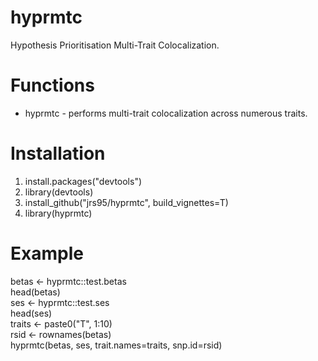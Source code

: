 # hyprmtc
Hypothesis Prioritisation Multi-Trait Colocalization.

# Functions
* hyprmtc - performs multi-trait colocalization across numerous traits.  

# Installation
1. install.packages("devtools")
2. library(devtools) 
3. install_github("jrs95/hyprmtc", build_vignettes=T)
4. library(hyprmtc)

# Example
betas <- hyprmtc::test.betas  
head(betas)  
ses <- hyprmtc::test.ses  
head(ses)  
traits <- paste0("T", 1:10)  
rsid <- rownames(betas)    
hyprmtc(betas, ses, trait.names=traits, snp.id=rsid)  
